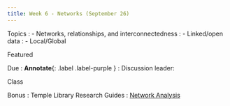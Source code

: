 ```yaml
---
title: Week 6 - Networks (September 26)
---
```


Topics
: - Networks, relationships, and interconnectedness
: - Linked/open data
: - Local/Global

Featured

Due
: **Annotate**{: .label .label-purple }
  : Discussion leader:


Class

Bonus
: Temple Library Research Guides
    : [Network Analysis](https://guides.temple.edu/network-analysis)
